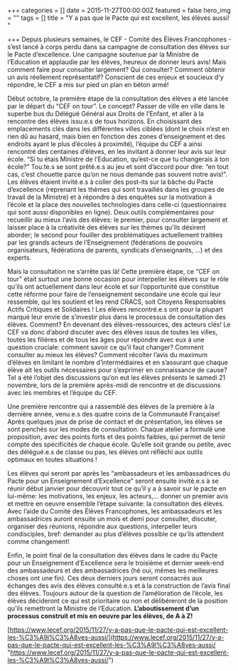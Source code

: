 +++
categories = []
date = 2015-11-27T00:00:00Z
featured = false
hero_img = ""
tags = []
title = "Y a pas que le Pacte qui est excellent, les élèves aussi! "

+++
Depuis plusieurs semaines, le CEF - Comité des Élèves Francophones - s’est lancé à corps perdu dans sa campagne de consultation des élèves sur le Pacte d’excellence. Une campagne soutenue par la Ministre de l’Education et applaudie par les élèves, heureux de donner leurs avis! Mais comment faire pour consulter largement? Qui consulter? Comment obtenir un avis réellement représentatif? Conscient de ces enjeux et soucieux d’y répondre, le CEF a mis sur pied un plan en béton armé!

Début octobre, la première étape de la consultation des élèves a été lancée par le départ du “CEF on tour”. Le concept? Passer de ville en ville dans le superbe bus du Délégué Général aux Droits de l’Enfant, et aller à la rencontre des élèves issu.e.s de tous horizons. En choisissant des emplacements clés dans les différentes villes ciblées (dont le choix n’est en rien dû au hasard, mais bien en fonction des zones d’enseignement et des endroits ayant le plus d’écoles à proximité), l’équipe du CEF a ainsi rencontré des centaines d’élèves, en les invitant à donner leur avis sur leur école. “Si tu étais Ministre de l’Education, qu’est-ce que tu changerais à ton école?” Tou.te.s se sont prêté.e.s au jeu et sont d’accord pour dire: “en tout cas, c’est chouette parce qu’on ne nous demande pas souvent notre avis!”. Les élèves étaient invité.e.s à coller des post-its sur la bâche du Pacte d’excellence (reprenant les thèmes qui sont travaillés dans les groupes de travail de la Ministre) et à répondre à des enquêtes sur la motivation à l’école et la place des nouvelles technologies dans celle-ci (questionnaires qui sont aussi disponibles en ligne). Deux outils complémentaires pour recueillir au mieux l’avis des élèves: le premier, pour consulter largement et laisser place à la créativité des élèves sur les thèmes qu’ils désirent aborder; le second pour fouiller des problématiques actuellement traitées par les grands acteurs de l’Enseignement (fédérations de pouvoirs organisateurs, fédérations de parents, syndicats d’enseignants, …) et des experts.

Mais la consultation ne s’arrête pas là! Cette première étape, ce “CEF on tour” était surtout une bonne occasion pour interpeller les élèves sur le rôle qu’ils ont actuellement dans leur école et sur l’opportunité que constitue cette réforme pour faire de l’enseignement secondaire une école qui leur ressemble, qui les soutient et les rend CRACS, soit Citoyens Responsables Actifs Critiques et Solidaires ! Les élèves rencontré.e.s ont pour la plupart marqué leur envie de s’investir plus dans le processus de consultation des élèves. Comment? En devenant des élèves-ressources, des acteurs clés! Le CEF va donc d’abord discuter avec des élèves issus de toutes les villes, toutes les filières et de tous les âges pour répondre avec eux à une question cruciale: comment savoir ce qu’il faut changer? Comment consulter au mieux les élèves? Comment récolter l’avis du maximum d’élèves en limitant le nombre d’intermédiaires et en s’assurant que chaque élève ait les outils nécessaires pour s’exprimer en connaissance de cause? Tel a été l’objet des discussions qu’on eut les élèves présents le samedi 21 novembre, lors de la première après-midi de rencontre et de discussions avec les membres et l’équipe du CEF.

Une première rencontre qui a rassemblé des élèves de la première à la dernière année, venu.e.s des quatre coins de la Communauté Française! Après quelques jeux de prise de contact et de présentation, les élèves se sont penchés sur les modes de consultation. Chaque atelier a formulé une proposition, avec des points forts et des points faibles, qui permet de tenir compte des spécificités de chaque école. Qu’elle soit grande ou petite, avec des délégué.e.s de classe ou pas, les élèves ont réfléchi aux outils optimaux en toutes situations !

Les élèves qui seront par après les “ambassadeurs et les ambassadrices du Pacte pour un Enseignement d’Excellence” seront ensuite invité.e.s à se réunir début janvier pour découvrir tout ce qu’il y a à savoir sur le pacte en lui-même: les motivations, les enjeux, les acteurs,... donner un premier avis et mettre en oeuvre ensemble l’étape suivante: la consultation des élèves. Avec l’aide du Comité des Élèves Francophones, les ambassadeurs et les ambassadrices auront ensuite un mois et demi pour consulter, discuter, organiser des réunions, répondre aux questions, interpeller leurs condisciples, bref: demander au plus d’élèves possible ce qu’ils attendent comme changement!

Enfin, le point final de la consultation des élèves dans le cadre du Pacte pour un Enseignement d’Excellence sera le troisième et dernier week-end des ambassadeurs et des ambassadrices (hé oui, mêmes les meilleures choses ont une fin). Ces deux derniers jours seront consacrés aux échanges des avis des élèves consulté.e.s et à la construction de l’avis final des élèves. Toujours autour de la question de l’amélioration de l’école, les élèves décideront ce qui est prioritaire ou non et délibéreront de la position qu’ils remettront la Ministre de l’Education. **L’aboutissement d’un processus construit et mis en oeuvre par les élèves, de A à Z!**

[https://www.lecef.org/2015/11/27/y-a-pas-que-le-pacte-qui-est-excellent-les-%C3%A9l%C3%A8ves-aussi/](https://www.lecef.org/2015/11/27/y-a-pas-que-le-pacte-qui-est-excellent-les-%C3%A9l%C3%A8ves-aussi/ "https://www.lecef.org/2015/11/27/y-a-pas-que-le-pacte-qui-est-excellent-les-%C3%A9l%C3%A8ves-aussi/")